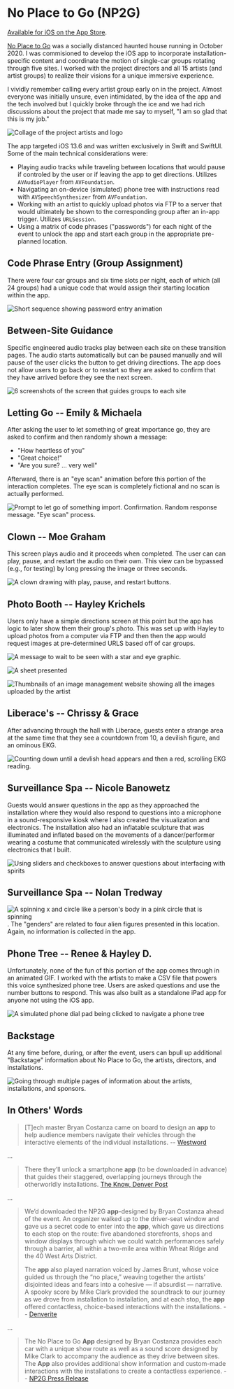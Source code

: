 # No Place to Go (NP2G)

[Available for iOS on the App Store](https://apps.apple.com/us/app/no-place-to-go/id1535357331).

[No Place to Go](https://www.no-place-to-go.com) was a socially distanced haunted house running in October 2020. I was commisioned to develop the iOS app to incorporate installation-specific content and coordinate the motion of single-car groups rotating through five sites. I worked with the project directors and all 15 artists (and artist groups) to realize their visions for a unique immersive experience.

I vividly remember calling every artist group early on in the project. Almost everyone was initially unsure, even intimidated, by the idea of the app and the tech involved but I quickly broke through the ice and we had rich discussions about the project that made me say to myself, "I am so glad that this is my job."

![Collage of the project artists and logo](Documentation/ReadmeContent/np2gcollage.jpg)

The app targeted iOS 13.6 and was written exclusively in Swift and SwiftUI. Some of the main technical considerations were:

- Playing audio tracks while traveling between locations that would pause if controled by the user or if leaving the app to get directions. Utilizes `AVAudioPlayer` from `AVFoundation`.
- Navigating an on-device (simulated) phone tree with instructions read with `AVSpeechSynthesizer` from `AVFoundation`.
- Working with an artist to quickly upload photos via FTP to a server that would ultimately be shown to the corresponding group after an in-app trigger. Utilizes `URLSession`.
- Using a matrix of code phrases ("passwords") for each night of the event to unlock the app and start each group in the appropriate pre-planned location.

## Code Phrase Entry (Group Assignment)

There were four car groups and six time slots per night, each of which (all 24 groups) had a unique code that would assign their starting location within the app.

![Short sequence showing password entry animation](Documentation/ReadmeContent/enterpassword.gif)

## Between-Site Guidance
Specific engineered audio tracks play between each site on these transition pages. The audio starts automatically but can be paused manually and will pause of the user clicks the button to get driving directions. The app does not allow users to go back or to restart so they are asked to confirm that they have arrived before they see the next screen.

![6 screenshots of the screen that guides groups to each site](Documentation/ReadmeContent/betweensites/sixup.png)

## Letting Go -- Emily & Michaela
After asking the user to let something of great importance go, they are asked to confirm and then randomly shown a message:

- "How heartless of you"
- "Great choice!"
- "Are you sure? ... very well"

Afterward, there is an "eye scan" animation before this portion of the interaction completes. The eye scan is completely fictional and no scan is actually performed.

![Prompt to let go of something import. Confirmation. Random response message. "Eye scan" process.](Documentation/ReadmeContent/lettinggo.gif)

## Clown -- Moe Graham

This screen plays audio and it proceeds when completed. The user can can play, pause, and restart the audio on their own. This view can be bypassed (e.g., for testing) by long pressing the image or three seconds. 

![A clown drawing with play, pause, and restart buttons.](Documentation/ReadmeContent/clown.gif)

## Photo Booth -- Hayley Krichels

Users only have a simple directions screen at this point but the app has logic to later show them their group's photo. This was set up with Hayley to upload photos from a computer via FTP and then then the app would request images at pre-determined URLS based off of car groups.

![A message to wait to be seen with a star and eye graphic.](Documentation/ReadmeContent/photobooth/welcome.png)

![A sheet presented ](Documentation/ReadmeContent/photobooth/surprisephoto.png)

![Thumbnails of an image management website showing all the images uploaded by the artist](Documentation/ReadmeContent/photobooth/nightmatrix0.png) 

## Liberace's -- Chrissy & Grace

After advancing through the hall with Liberace, guests enter a strange area at the same time that they see a countdown from 10, a devilish figure, and an ominous EKG.

![Counting down until a devlish head appears and then a red, scrolling EKG reading.](Documentation/ReadmeContent/chrissygrace.gif) 

## Surveillance Spa -- Nicole Banowetz

Guests would answer questions in the app as they approached the installation where they would also respond to questions into a microphone in a sound-responsive kiosk where I also created the visualization and electronics. The installation also had an inflatable sculpture that was illuminated and inflated based on the movements of a dancer/performer wearing a costume that communicated wirelessly with the sculpture using electronics that I built.

![Using sliders and checkboxes to answer questions about interfacing with spirits](Documentation/ReadmeContent/nicolebanowetz.gif) 

## Surveillance Spa -- Nolan Tredway

![A spinning x and circle like a person's body in a pink circle that is spinning](Documentation/ReadmeContent/nolantredway.gif). The "genders" are related to four alien figures presented in this location. Again, no information is collected in the app.

## Phone Tree -- Renee & Hayley D.

Unfortunately, none of the fun of this portion of the app comes through in an animated GIF. I worked with the artists to make a CSV file that powers this voice synthesized phone tree. Users are asked questions and use the number buttons to respond. This was also built as a standalone iPad app for anyone not using the iOS app.

![A simulated phone dial pad being clicked to navigate a phone tree](Documentation/ReadmeContent/phonetree.gif)

## Backstage

At any time before, during, or after the event, users can bpull up additional "Backstage" information about No Place to Go, the artists, directors, and installations. 

![Going through multiple pages of information about the artists, installations, and sponsors.](Documentation/ReadmeContent/backstage.gif)

## In Others' Words

> [T]ech master Bryan Costanza came on board to design an **app** to help audience members navigate their vehicles through the interactive elements of the individual installations. -- [Westword](https://www.westword.com/arts/no-place-to-go-is-a-queer-immersive-drive-through-haunted-house-11825848)


...

> There they’ll unlock a smartphone **app** (to be downloaded in advance) that guides their staggered, overlapping journeys through the otherworldly installations. [The Know, Denver Post](https://theknow-old.denverpost.com/2020/10/22/no-place-to-go-rainbow-militia-deaths-unraveling/247376/)

...

> We’d downloaded the NP2G **app**-designed by Bryan Costanza ahead of the event. An organizer walked up to the driver-seat window and gave us a secret code to enter into the **app**, which gave us directions to each stop on the route: five abandoned storefronts, shops and window displays through which we could watch performances safely through a barrier, all within a two-mile area within Wheat Ridge and the 40 West Arts District.
>
>The **app** also played narration voiced by James Brunt, whose voice guided us through the “no place,” weaving together the artists’ disjointed ideas and fears into a cohesive — if absurdist — narrative. A spooky score by Mike Clark provided the soundtrack to our journey as we drove from installation to installation, and at each stop, the **app** offered contactless, choice-based interactions with the installations. -- [Denverite](https://denverite.com/2020/10/20/no-zombies-or-jump-scares-this-artist-designed-haunted-house-gives-you-a-safe-way-to-process-day-to-day-fears/)

...

> The No Place to Go **App** designed by Bryan Costanza provides each car with a unique show route as well as a sound score designed by Mike Clark to accompany the audience as they drive between sites. The **App** also provides additional show information and custom-made interactions with the installations to create a contactless experience. -- [NP2G Press Release](https://www.no-place-to-go.com/2020/09/18/press-release-no-place-to-go-in-fearful-times/)